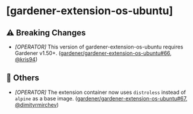 # [gardener-extension-os-ubuntu]
## ⚠️ Breaking Changes
* *[OPERATOR]* This version of gardener-extension-os-ubuntu requires Gardener v1.50+. ([gardener/gardener-extension-os-ubuntu#66](https://github.com/gardener/gardener-extension-os-ubuntu/pull/66), [@kris94](https://github.com/kris94))
## 🏃 Others
* *[OPERATOR]* The extension container now uses `distroless` instead of `alpine` as a base image. ([gardener/gardener-extension-os-ubuntu#67](https://github.com/gardener/gardener-extension-os-ubuntu/pull/67), [@dimityrmirchev](https://github.com/dimityrmirchev))